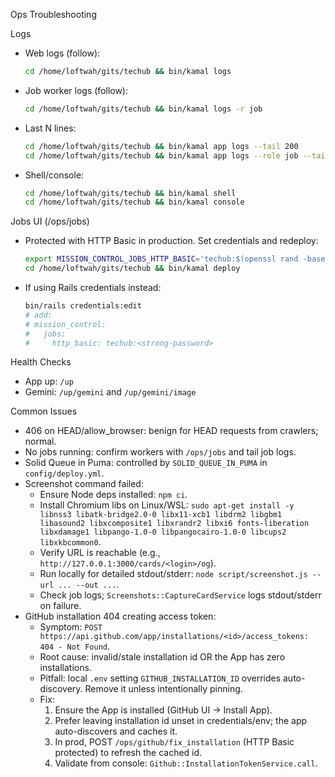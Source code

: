 Ops Troubleshooting

Logs

- Web logs (follow):
  ```bash
  cd /home/loftwah/gits/techub && bin/kamal logs
  ```
- Job worker logs (follow):
  ```bash
  cd /home/loftwah/gits/techub && bin/kamal logs -r job
  ```
- Last N lines:
  ```bash
  cd /home/loftwah/gits/techub && bin/kamal app logs --tail 200
  cd /home/loftwah/gits/techub && bin/kamal app logs --role job --tail 200
  ```
- Shell/console:
  ```bash
  cd /home/loftwah/gits/techub && bin/kamal shell
  cd /home/loftwah/gits/techub && bin/kamal console
  ```

Jobs UI (/ops/jobs)

- Protected with HTTP Basic in production. Set credentials and redeploy:
  ```bash
  export MISSION_CONTROL_JOBS_HTTP_BASIC='techub:$(openssl rand -base64 24)'
  cd /home/loftwah/gits/techub && bin/kamal deploy
  ```
- If using Rails credentials instead:
  ```bash
  bin/rails credentials:edit
  # add:
  # mission_control:
  #   jobs:
  #     http_basic: techub:<strong-password>
  ```

Health Checks

- App up: `/up`
- Gemini: `/up/gemini` and `/up/gemini/image`

Common Issues

- 406 on HEAD/allow_browser: benign for HEAD requests from crawlers; normal.
- No jobs running: confirm workers with `/ops/jobs` and tail job logs.
- Solid Queue in Puma: controlled by `SOLID_QUEUE_IN_PUMA` in `config/deploy.yml`.
- Screenshot command failed:
  - Ensure Node deps installed: `npm ci`.
  - Install Chromium libs on Linux/WSL:
    `sudo apt-get install -y libnss3 libatk-bridge2.0-0 libx11-xcb1 libdrm2 libgbm1 libasound2 libxcomposite1 libxrandr2 libxi6 fonts-liberation libxdamage1 libpango-1.0-0 libpangocairo-1.0-0 libcups2 libxkbcommon0`.
  - Verify URL is reachable (e.g., `http://127.0.0.1:3000/cards/<login>/og`).
  - Run locally for detailed stdout/stderr: `node script/screenshot.js --url ... --out ...`.
  - Check job logs; `Screenshots::CaptureCardService` logs stdout/stderr on failure.
- GitHub installation 404 creating access token:
  - Symptom: `POST https://api.github.com/app/installations/<id>/access_tokens: 404 - Not Found`.
  - Root cause: invalid/stale installation id OR the App has zero installations.
  - Pitfall: local `.env` setting `GITHUB_INSTALLATION_ID` overrides auto-discovery. Remove it unless intentionally pinning.
  - Fix:
    1) Ensure the App is installed (GitHub UI → Install App).
    2) Prefer leaving installation id unset in credentials/env; the app auto-discovers and caches it.
    3) In prod, POST `/ops/github/fix_installation` (HTTP Basic protected) to refresh the cached id.
    4) Validate from console: `Github::InstallationTokenService.call`.
